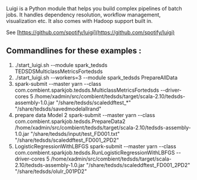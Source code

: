 Luigi is a Python module that helps you build complex pipelines of batch jobs. It handles dependency resolution, workflow management, visualization etc. It also comes with Hadoop support built in.

See [https://github.com/spotify/luigi](https://github.com/spotify/luigi)

## Commandlines for these examples : 
1. ./start_luigi.sh  --module spark_tedsds TEDSDSMulticlassMetricsFortedsds
2. ./start_luigi.sh --workers=3 --module spark_tedsds PrepareAllData
3.  spark-submit --master yarn --class com.combient.sparkjob.tedsds.MulticlassMetricsFortedsds --driver-cores 5  /home/xadmin/src/combient/tedsds/target/scala-2.10/tedsds-assembly-1.0.jar  "/share/tedsds/scaleddftest_*" "/share/tedsds/savedmodelallrand"
4.  prepare data Model 2 
spark-submit --master yarn --class com.combient.sparkjob.tedsds.PrepareData2 /home/xadmin/src/combient/tedsds/target/scala-2.10/tedsds-assembly-1.0.jar  "/share/tedsds/input/test_FD001.txt" "/share/tedsds/scaleddftest_FD001_2PD2"
5. LogisticRegressionWithLBFGS
 spark-submit --master yarn --class com.combient.sparkjob.tedsds.RunLogisticRegressionWithLBFGS --driver-cores 5  /home/xadmin/src/combient/tedsds/target/scala-2.10/tedsds-assembly-1.0.jar  "/share/tedsds/scaleddftest_FD001_2PD2" "/share/tedsds/olulr_001PD2"
